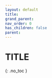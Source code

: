 ```yaml
---
layout: default
title: 
grand_parent: 
nav_order: 0
has_children: false
parent:
---
```

# TITLE
{: .no_toc }